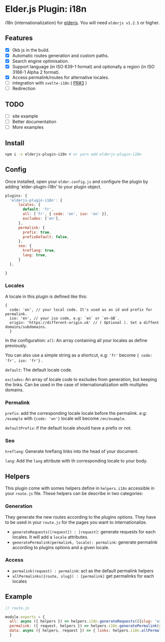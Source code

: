 # Elder.js Plugin: i18n

i18n (internationalization) for [elderjs](https://github.com/Elderjs/elderjs/).
You will need `elderjs v1.2.5` or higher.

## Features
- [x] 0kb js in the build.
- [x] Automatic routes generation and custom paths.
- [x] Search engine optimisation.
- [x] Support language (in ISO 639-1 format) and optionally a region (in ISO 3166-1 Alpha 2 format).
- [x] Access permalink/routes for alternative locales.
- [ ] integration with `svelte-i18n` ( [PR#3](https://github.com/kiuKisas/elderjs-plugin-i18n/pull/3) )
- [ ] Redirection

## TODO
- [ ] site example
- [ ] Better documentation
- [ ] More examples

## Install

```bash
npm i -s elderjs-plugin-i18n # or yarn add elderjs-plugin-i18n
```

## Config

Once installed, open your `elder.config.js` and configure the plugin by adding 'elder-plugin-i18n' to your plugin object.

```javascript
plugins: {
  'elderjs-plugin-i18n': {
      locales: {
        default: 'fr',
        all: ['fr', { code: 'en', iso: 'en' }],
        excludes: ['en'],
      },
      permalink: {
        prefix: true,
        prefixDefault: false,
      },
      seo: {
        hreflang: true,
        lang: true,
      }
  },

}
```

### Locales
A locale in this plugin is defined like this:
```
{
  code: 'en', // your local code. It's used as an id and prefix for permalink.
  iso: 'en', // your iso code, e.g: `en` or `en-GB`.
  origin: 'https://different-origin.uk' // ( Optional ). Set a diffent domains/subdomains.
  }
```
In the configuration:
`all`: An array containing all your locales as define previously.

You can also use a simple string as a shortcut, e.g: `'fr'` become `{ code: 'fr', iso: 'fr'}` .

`default`: The default locale code.

`excludes`: An array of locale code to excludes from generation, but keeping the links. Can be used in the case of internationalization with multiples domains.

### Permalink
`prefix`: add the corresponding locale locale before the permalink. e.g: `/example` with `{code: 'en'}` locale will become `/en/example`.

`defaultPrefix`: if the default locale should have a prefix or not.

### Seo
`hreflang`: Generate hreflang links into the head of your document.

`lang`: Add the `lang` attribute with th corresponding locale to your body.

## Helpers
This plugin come with somes helpers define in `helpers.i18n` accessible in your `route.js` file. These helpers can be describe in two categories:
### Generation
They generate the new routes according to the plugins options. They have to be used in your `route.js` for the pages you want to internationalize.
- `generateRequests([request]) : [request]`: generate requests for each locales. It will add a `locale` attributes.
- `generatePermalink(permalink, locale): permalink`: generate permalink according to plugins options and a given locale.
### Access
- `permalink(request) : permalink`: act as the default permalink helpers
- `allPermalinks({route, slug}) : [permalink]` get permalinks for each locales

## Example

```javascript
// route.js

module.exports = {
  all: async ({ helpers }) => helpers.i18n.generateRequests([{slug: 'example'}]), // [{slug: 'example', locale: 'en'}, ...]
  permalink: ({ request, helpers }) => helpers.i18n.generatePermalink(request.slug, request.locale), // '/en/example'
  data: async ({ helpers, request }) => { links: helpers.i18n.allPermalinks(request), }, // [{ locale: 'en', permalink: '/en/example' }, ...]
  }
```
